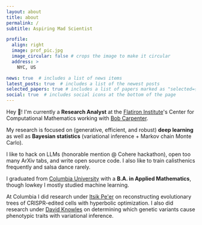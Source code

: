 ```yaml
---
layout: about
title: about
permalink: /
subtitle: Aspiring Mad Scientist

profile:
  align: right
  image: prof_pic.jpg
  image_circular: false # crops the image to make it circular
  address: >
    NYC, US

news: true  # includes a list of news items
latest_posts: true  # includes a list of the newest posts
selected_papers: true # includes a list of papers marked as "selected={true}"
social: true  # includes social icons at the bottom of the page
---
```


Hey :wave:! I'm currently a **Research Analyst** at the [Flatiron Institute](https://www.simonsfoundation.org/flatiron/)'s Center for Computational Mathematics working with [Bob Carpenter](https://bob-carpenter.github.io/).

My research is focused on (generative, efficient, and robust) **deep learning** as well as **Bayesian statistics** (variational inference + Markov chain Monte Carlo).

I like to hack on LLMs (honorable mention @ Cohere hackathon), open too many ArXiv tabs, and write open source code. I also like to train calisthenics frequently and salsa dance rarely.

I graduated from [Columbia University](https://www.columbia.edu/) with a **B.A. in Applied Mathematics**, though lowkey I mostly studied machine learning.

At Columbia I did research under [Itsik Pe'er](https://www.engineering.columbia.edu/faculty/itsik-peer) on reconstructing evolutionary trees of CRISPR-edited cells with hyperbolic optimization. I also did research under [David Knowles](https://davidaknowles.github.io/) on determining which genetic variants cause phenotypic traits with variational inference.

